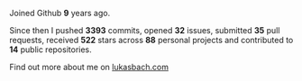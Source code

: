 Joined Github **9** years ago.

Since then I pushed **3393** commits, opened **32** issues, submitted **35** pull requests, received **522** stars across **88** personal projects and contributed to **14** public repositories.

Find out more about me on [lukasbach.com](https://lukasbach.com)
